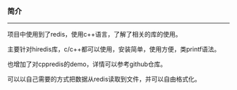 ### 简介
---

项目中使用到了redis，使用c++语言，了解了相关的库的使用。

主要针对hiredis库，c/c++都可以使用，安装简单，使用方便，类printf语法。

也增加了对cppredis的demo，详情可以参考github仓库。

可以以自己需要的方式把数据从redis读取到文件，并可以自由格式化。
